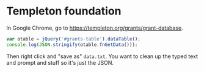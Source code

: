 # Templeton foundation

In Google Chrome, go to <https://templeton.org/grants/grant-database>.

```javascript
var otable = jQuery('#grants-table').dataTable();
console.log(JSON.stringify(otable.fnGetData()));
```

Then right click and "save as" `data.txt`. You want to clean up the typed text
and prompt and stuff so it's just the JSON.
